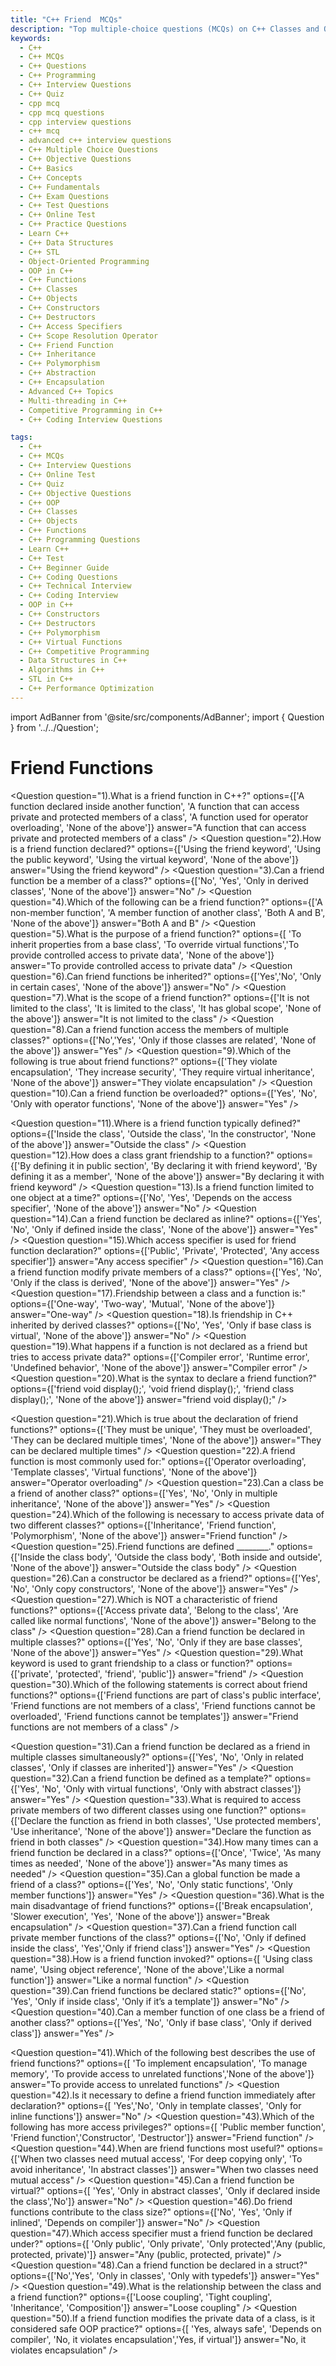 ```yaml
---
title: "C++ Friend  MCQs"
description: "Top multiple-choice questions (MCQs) on C++ Classes and Objects for interview preparation. Covers constructors, access specifiers, friend functions, and object creation."
keywords:
  - C++
  - C++ MCQs
  - C++ Questions
  - C++ Programming
  - C++ Interview Questions
  - C++ Quiz
  - cpp mcq
  - cpp mcq questions
  - cpp interview questions
  - c++ mcq
  - advanced c++ interview questions
  - C++ Multiple Choice Questions
  - C++ Objective Questions
  - C++ Basics
  - C++ Concepts
  - C++ Fundamentals
  - C++ Exam Questions
  - C++ Test Questions
  - C++ Online Test
  - C++ Practice Questions
  - Learn C++
  - C++ Data Structures
  - C++ STL
  - Object-Oriented Programming
  - OOP in C++
  - C++ Functions
  - C++ Classes
  - C++ Objects
  - C++ Constructors
  - C++ Destructors
  - C++ Access Specifiers
  - C++ Scope Resolution Operator
  - C++ Friend Function
  - C++ Inheritance
  - C++ Polymorphism
  - C++ Abstraction
  - C++ Encapsulation
  - Advanced C++ Topics
  - Multi-threading in C++
  - Competitive Programming in C++
  - C++ Coding Interview Questions

tags:
  - C++
  - C++ MCQs
  - C++ Interview Questions
  - C++ Online Test
  - C++ Quiz
  - C++ Objective Questions
  - C++ OOP
  - C++ Classes
  - C++ Objects
  - C++ Functions
  - C++ Programming Questions
  - Learn C++
  - C++ Test
  - C++ Beginner Guide
  - C++ Coding Questions
  - C++ Technical Interview
  - C++ Coding Interview
  - OOP in C++
  - C++ Constructors
  - C++ Destructors
  - C++ Polymorphism
  - C++ Virtual Functions
  - C++ Competitive Programming
  - Data Structures in C++
  - Algorithms in C++
  - STL in C++
  - C++ Performance Optimization
---
```

import AdBanner from '@site/src/components/AdBanner';
import { Question } from '../../Question';

# Friend Functions

<Question
  question="1).What is a friend function in C++?"
  options={['A function declared inside another function', 'A function that can access private and protected members of a class', 'A function used for operator overloading', 'None of the above']}
  answer="A function that can access private and protected members of a class"
/>
<Question
  question="2).How is a friend function declared?"
  options={['Using the friend keyword', 'Using the public keyword', 'Using the virtual keyword', 'None of the above']}
  answer="Using the friend keyword"
/>
<Question
  question="3).Can a friend function be a member of a class?"
  options={['No', 'Yes', 'Only in derived classes', 'None of the above']}
  answer="No"
/>
<Question
  question="4).Which of the following can be a friend function?"
  options={['A non-member function', 'A member function of another class', 'Both A and B', 'None of the above']}
  answer="Both A and B"
/>
<Question
  question="5).What is the purpose of a friend function?"
  options={[ 'To inherit properties from a base class', 'To override virtual functions','To provide controlled access to private data', 'None of the above']}
  answer="To provide controlled access to private data"
/>
<Question
  question="6).Can friend functions be inherited?"
  options={['Yes','No', 'Only in certain cases', 'None of the above']}
  answer="No"
/>
<Question
  question="7).What is the scope of a friend function?"
  options={['It is not limited to the class', 'It is limited to the class', 'It has global scope', 'None of the above']}
  answer="It is not limited to the class"
/>
<Question
  question="8).Can a friend function access the members of multiple classes?"
  options={['No','Yes', 'Only if those classes are related', 'None of the above']}
  answer="Yes"
/>
<Question
  question="9).Which of the following is true about friend functions?"
  options={['They violate encapsulation', 'They increase security', 'They require virtual inheritance', 'None of the above']}
  answer="They violate encapsulation"
/>
<Question
  question="10).Can a friend function be overloaded?"
  options={['Yes', 'No', 'Only with operator functions', 'None of the above']}
  answer="Yes"
/>
<div>
<AdBanner />
</div>

<Question
  question="11).Where is a friend function typically defined?"
  options={['Inside the class', 'Outside the class', 'In the constructor', 'None of the above']}
  answer="Outside the class"
/>
<Question
  question="12).How does a class grant friendship to a function?"
  options={['By defining it in public section', 'By declaring it with friend keyword', 'By defining it as a member', 'None of the above']}
  answer="By declaring it with friend keyword"
/>
<Question
  question="13).Is a friend function limited to one object at a time?"
  options={['No', 'Yes', 'Depends on the access specifier', 'None of the above']}
  answer="No"
/>
<Question
  question="14).Can a friend function be declared as inline?"
  options={['Yes', 'No', 'Only if defined inside the class', 'None of the above']}
  answer="Yes"
/>
<Question
  question="15).Which access specifier is used for friend function declaration?"
  options={['Public', 'Private', 'Protected', 'Any access specifier']}
  answer="Any access specifier"
/>
<Question
  question="16).Can a friend function modify private members of a class?"
  options={['Yes', 'No', 'Only if the class is derived', 'None of the above']}
  answer="Yes"
/>
<Question
  question="17).Friendship between a class and a function is:"
  options={['One-way', 'Two-way', 'Mutual', 'None of the above']}
  answer="One-way"
/>
<Question
  question="18).Is friendship in C++ inherited by derived classes?"
  options={['No', 'Yes', 'Only if base class is virtual', 'None of the above']}
  answer="No"
/>
<Question
  question="19).What happens if a function is not declared as a friend but tries to access private data?"
  options={['Compiler error', 'Runtime error', 'Undefined behavior', 'None of the above']}
  answer="Compiler error"
/>
<Question
  question="20).What is the syntax to declare a friend function?"
  options={['friend void display();', 'void friend display();', 'friend class display();', 'None of the above']}
  answer="friend void display();"
/>
<div>
<AdBanner />
</div>

<Question
  question="21).Which is true about the declaration of friend functions?"
  options={['They must be unique', 'They must be overloaded', 'They can be declared multiple times', 'None of the above']}
  answer="They can be declared multiple times"
/>
<Question
  question="22).A friend function is most commonly used for:"
  options={['Operator overloading', 'Template classes', 'Virtual functions', 'None of the above']}
  answer="Operator overloading"
/>
<Question
  question="23).Can a class be a friend of another class?"
  options={['Yes', 'No', 'Only in multiple inheritance', 'None of the above']}
  answer="Yes"
/>
<Question
  question="24).Which of the following is necessary to access private data of two different classes?"
  options={['Inheritance', 'Friend function', 'Polymorphism', 'None of the above']}
  answer="Friend function"
/>
<Question
  question="25).Friend functions are defined ________."
  options={['Inside the class body', 'Outside the class body', 'Both inside and outside', 'None of the above']}
  answer="Outside the class body"
/>
<Question
  question="26).Can a constructor be declared as a friend?"
  options={['Yes', 'No', 'Only copy constructors', 'None of the above']}
  answer="Yes"
/>
<Question
  question="27).Which is NOT a characteristic of friend functions?"
  options={['Access private data', 'Belong to the class', 'Are called like normal functions', 'None of the above']}
  answer="Belong to the class"
/>
<Question
  question="28).Can a friend function be declared in multiple classes?"
  options={['Yes', 'No', 'Only if they are base classes', 'None of the above']}
  answer="Yes"
/>
<Question
  question="29).What keyword is used to grant friendship to a class or function?"
  options={['private', 'protected', 'friend', 'public']}
  answer="friend"
/>
<Question
  question="30).Which of the following statements is correct about friend functions?"
  options={['Friend functions are part of class\'s public interface', 'Friend functions are not members of a class', 'Friend functions cannot be overloaded', 'Friend functions cannot be templates']}
  answer="Friend functions are not members of a class"
/>
<div>
<AdBanner />
</div>

<Question
  question="31).Can a friend function be declared as a friend in multiple classes simultaneously?"
  options={['Yes', 'No', 'Only in related classes', 'Only if classes are inherited']}
  answer="Yes"
/>
<Question
  question="32).Can a friend function be defined as a template?"
  options={['Yes', 'No', 'Only with virtual functions', 'Only with abstract classes']}
  answer="Yes"
/>
<Question
  question="33).What is required to access private members of two different classes using one function?"
  options={['Declare the function as friend in both classes', 'Use protected members', 'Use inheritance', 'None of the above']}
  answer="Declare the function as friend in both classes"
/>
<Question
  question="34).How many times can a friend function be declared in a class?"
  options={['Once', 'Twice', 'As many times as needed', 'None of the above']}
  answer="As many times as needed"
/>
<Question
  question="35).Can a global function be made a friend of a class?"
  options={['Yes', 'No', 'Only static functions', 'Only member functions']}
  answer="Yes"
/>
<Question
  question="36).What is the main disadvantage of friend functions?"
  options={['Break encapsulation', 'Slower execution', 'Yes', 'None of the above']}
  answer="Break encapsulation"
/>
<Question
  question="37).Can a friend function call private member functions of the class?"
  options={['No', 'Only if defined inside the class', 'Yes','Only if friend class']}
  answer="Yes"
/>
<Question
  question="38).How is a friend function invoked?"
  options={[ 'Using class name', 'Using object reference', 'None of the above','Like a normal function']}
  answer="Like a normal function"
/>
<Question
  question="39).Can friend functions be declared static?"
  options={['No', 'Yes', 'Only if inside class', 'Only if it’s a template']}
  answer="No"
/>
<Question
  question="40).Can a member function of one class be a friend of another class?"
  options={['Yes', 'No', 'Only if base class', 'Only if derived class']}
  answer="Yes"
/>
<div>
<AdBanner />
</div>

<Question
  question="41).Which of the following best describes the use of friend functions?"
  options={[ 'To implement encapsulation', 'To manage memory', 'To provide access to unrelated functions','None of the above']}
  answer="To provide access to unrelated functions"
/>
<Question
  question="42).Is it necessary to define a friend function immediately after declaration?"
  options={[ 'Yes','No', 'Only in template classes', 'Only for inline functions']}
  answer="No"
/>
<Question
  question="43).Which of the following has more access privileges?"
  options={[ 'Public member function', 'Friend function','Constructor', 'Destructor']}
  answer="Friend function"
/>
<Question
  question="44).When are friend functions most useful?"
  options={['When two classes need mutual access', 'For deep copying only', 'To avoid inheritance', 'In abstract classes']}
  answer="When two classes need mutual access"
/>
<Question
  question="45).Can a friend function be virtual?"
  options={[ 'Yes', 'Only in abstract classes', 'Only if declared inside the class','No']}
  answer="No"
/>
<Question
  question="46).Do friend functions contribute to the class size?"
  options={['No', 'Yes', 'Only if inlined', 'Depends on compiler']}
  answer="No"
/>
<Question
  question="47).Which access specifier must a friend function be declared under?"
  options={[ 'Only public', 'Only private', 'Only protected','Any (public, protected, private)']}
  answer="Any (public, protected, private)"
/>
<Question
  question="48).Can a friend function be declared in a struct?"
  options={['No','Yes', 'Only in classes', 'Only with typedefs']}
  answer="Yes"
/>
<Question
  question="49).What is the relationship between the class and a friend function?"
  options={['Loose coupling', 'Tight coupling', 'Inheritance', 'Composition']}
  answer="Loose coupling"
/>
<Question
  question="50).If a friend function modifies the private data of a class, is it considered safe OOP practice?"
  options={[ 'Yes, always safe', 'Depends on compiler', 'No, it violates encapsulation','Yes, if virtual']}
  answer="No, it violates encapsulation"
/>